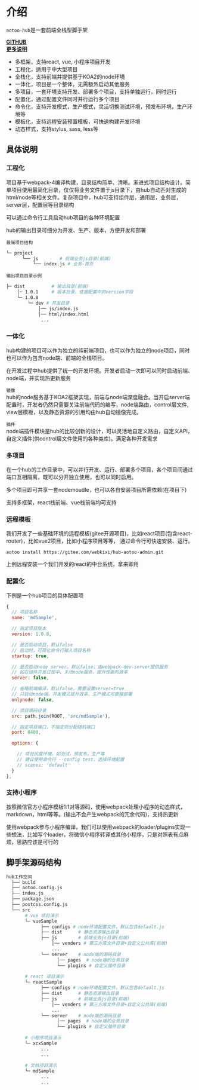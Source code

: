 # 介绍  

`aotoo-hub`是一套前端全栈型脚手架

**[GITHUB](https://www.github.com/webkixi/aotoo-hub)**  
**[更多说明](https://www.agzgz.com)**  

* 多框架，支持react, vue, 小程序项目开发
* 工程化，适用于中大型项目
* 全栈化，支持前端并提供基于KOA2的node环境
* 一体化，项目是一个整体，无需额外启动其他服务
* 多项目，一套环境支持开发、部署多个项目，支持单独运行，同时运行
* 配置化，通过配置文件同时并行运行多个项目  
* 命令化，支持开发模式，生产模式，灵活切换测试环境，预发布环境，生产环境等
* 模板化，支持远程安装预置模板，可快速构建开发环境
* 动态样式，支持stylus, sass, less等

## 具体说明

### 工程化  

项目基于webpack-4编译构建，目录结构简单、清晰。渐进式项目结构设计。简单项目使用最简化目录，仅仅将业务文件置于js目录下，由hub自动匹对生成的html/node等相关文件。复杂项目中，hub可支持组件层，通用层，业务层，server层，配置层等目录结构  

可以通过命令行工具启动hub项目的各种环境配置

hub的输出目录可细分为开发、生产、版本，方便开发和部署  

`最简项目结构`  

```bash
└─ project
      └── js        # 前端业务js目录(前端)
          └── index.js # 业务-首页
```

`输出项目目录示例`  

```bash
├─ dist          # 输出目录(前端)
    │─ 1.0.1     # 版本目录，依据配置中的version字段
    └─ 1.0.8
        └─ dev # 开发目录
            │── js/index.js
            │── html/index.html
             ...
```

### 一体化

hub构建的项目可以作为独立的纯前端项目，也可以作为独立的node项目，同时也可以作为包含node端、前端的全栈项目。

在开发过程中hub提供了统一的开发环境。开发者启动一次即可以同时启动前端、node端，并实现热更新服务

`镜像`  
hub的node服务基于KOA2框架实现，前端与node端深度融合。当开启server端配置时，开发者仍然只需要关注前端代码的编写，node端路由，control层文件, view层模板，以及静态资源的引用均由hub自动镜像完成。

`插件`  
node端插件模块是hub的比较创新的设计，可以灵活地自定义路由，自定义API，自定义插件(供control层文件使用的各种类库)。满足各种开发需求

### 多项目  

在一个hub的工作目录中，可以并行开发、运行、部署多个项目，各个项目间通过端口互相隔离，既可以分开独立使用，也可以同时启用。

多个项目即可共享一套nodemoudle，也可以各自安装项目所需依赖(在项目下)  

支持多框架，react栈前端、vue栈前端均可支持  

### 远程模板  

我们开发了一些基础环境的远程模板(gitee开源项目)，比如react项目(包含react-router)，比如vue2项目，比如小程序项目等等，
通过命令行可快速安装、运行。

```
aotoo install https://gitee.com/webkixi/hub-aotoo-admin.git
```

上例远程安装一个我们开发的react的中台系统，拿来即用

### 配置化

下例是一个hub项目的具体配置项

```js
{
  // 项目名称
  name: 'mdSample', 

  // 指定项目版本
  version: 1.0.8,  

  // 是否启动项目，默认false
  // 启动时，可简化命令行输入项目名称
  startup: true,    

  // 是否启动node server，默认false，由webpack-dev-server提供服务
  // 如在组件开发过程中，关闭node服务，提升性能和效率
  server: false, 

  // 省略前端编译，默认false，需要设置server=true
  // 只启动node端，开发模式提升效率，生产模式可直接部署
  onlynode: false, 

  // 项目源码目录
  src: path.join(ROOT, 'src/mdSample'),  

  // 指定项目端口，不指定则分配随机端口
  port: 8400,

  options: {

    // 项目灰度环境，如测试，预发布，生产等
    // 建议使用命令行 --config test，选择环境配置
    // scenes: 'default' 
  }
},
```

### 支持小程序  

按照微信官方小程序模板1:1对等源码，使用webpack处理小程序的动态样式，markdown，html等等。(输出不会产生webpack的冗余代码)，支持热更新

使用webpack参与小程序编译，我们可以使用webpack的loader/plugins实现一些想法，比如写个loader，将微信小程序转译成其他小程序，只是对照表有点麻烦，思路应该是可行的

## 脚手架源码结构

```bash
hub工作空间
  ├── build
  ├── aotoo.config.js
  ├── index.js
  ├── package.json
  ├── postcss.config.js
  └── src
       # vue 项目演示
       └─ vueSample
             ├── configs # node环境配置文件，默认包含default.js
             ├── dist      # 静态资源输出目录
             ├── js        # 前端业务js目录(前端)
                 │── venders # 第三方库文件目录+自定义公共库(前端)
                 ...
             └── server    # node端的源码目录
                   │── pages  # node端的业务目录
                   └── plugins # 自定义插件目录
                   
       # react 项目演示
       └─ reactSample
             ├── configs # node环境配置文件，默认包含default.js
             ├── dist      # 静态资源输出目录
             ├── js        # 前端业务js目录(前端)
                 │── venders # 第三方库文件目录+自定义公共库(前端)
                 ...
             └── server    # node端的源码目录
                   │── pages  # node端的业务目录
                   └── plugins # 自定义插件目录
                   
       # 小程序项目演示
       └─ xcxSample 
             ...
             ...
             
       # 文档项目演示
       └─ mdSample 
             ...
             ...
```
